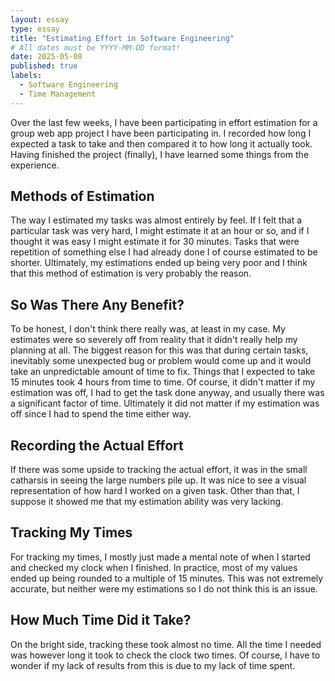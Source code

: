 ```yaml
---
layout: essay
type: essay
title: "Estimating Effort in Software Engineering"
# All dates must be YYYY-MM-DD format!
date: 2025-05-08
published: true
labels:
  - Software Engineering
  - Time Management
---
```


Over the last few weeks, I have been participating in effort estimation for a group web app project I have been participating in.
I recorded how long I expected a task to take and then compared it to how long it actually took.
Having finished the project (finally), I have learned some things from the experience.

## Methods of Estimation
The way I estimated my tasks was almost entirely by feel.
If I felt that a particular task was very hard, I might estimate it at an hour or so, and if I thought it was easy I might estimate it for 30 minutes. 
Tasks that were repetition of something else I had already done I of course estimated to be shorter.
Ultimately, my estimations ended up being very poor and I think that this method of estimation is very probably the reason.

## So Was There Any Benefit?
To be honest, I don't think there really was, at least in my case.
My estimates were so severely off from reality that it didn't really help my planning at all.
The biggest reason for this was that during certain tasks, inevitably some unexpected bug or problem would come up and it would take an unpredictable amount of time to fix.
Things that I expected to take 15 minutes took 4 hours from time to time.
Of course, it didn't matter if my estimation was off, I had to get the task done anyway, and usually there was a significant factor of time.
Ultimately it did not matter if my estimation was off since I had to spend the time either way.

## Recording the Actual Effort
If there was some upside to tracking the actual effort, it was in the small catharsis in seeing the large numbers pile up.
It was nice to see a visual representation of how hard I worked on a given task.
Other than that, I suppose it showed me that my estimation ability was very lacking.

## Tracking My Times
For tracking my times, I mostly just made a mental note of when I started and checked my clock when I finished. 
In practice, most of my values ended up being rounded to a multiple of 15 minutes. This was not extremely accurate, but neither were my estimations so I do not think this is an issue.

## How Much Time Did it Take?
On the bright side, tracking these took almost no time. 
All the time I needed was however long it took to check the clock two times.
Of course, I have to wonder if my lack of results from this is due to my lack of time spent.